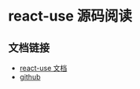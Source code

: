# react-use 源码阅读

## 文档链接

- [react-use 文档](https://streamich.github.io/react-use)
- [github](https://github.com/streamich/react-use)
